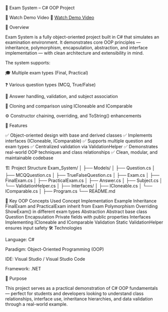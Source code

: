 🧠 Exam System – C# OOP Project

🎥 Watch Demo Video
🎥 [Watch Demo Video](https://drive.google.com/drive/folders/15d9nQMW3lHCYYhv8JGl3CcqFGJb3yRQC?usp=sharing)

📘 Overview

Exam System is a fully object-oriented project built in C# that simulates an examination environment.
It demonstrates core OOP principles — inheritance, polymorphism, encapsulation, abstraction, and interface implementation — with clean architecture and extensibility in mind.

The system supports:

🎓 Multiple exam types (Final, Practical)

❓ Various question types (MCQ, True/False)

🧾 Answer handling, validation, and subject association

🧬 Cloning and comparison using ICloneable and IComparable

⚙️ Constructor chaining, overriding, and ToString() enhancements

🚀 Features

✅ Object-oriented design with base and derived classes
✅ Implements interfaces (ICloneable, IComparable)
✅ Supports multiple question and exam types
✅ Centralized validation via ValidationHelper
✅ Demonstrates real-world OOP techniques and class relationships
✅ Clean, modular, and maintainable codebase

🏗️ Project Structure
Exam_System/
│
├── Models/
│   ├── Question.cs
│   ├── MCQQuestion.cs
│   ├── TrueFalseQuestion.cs
│   ├── Exam.cs
│   ├── FinalExam.cs
│   ├── PracticalExam.cs
│   ├── Answer.cs
│   ├── Subject.cs
│   └── ValidationHelper.cs
│
├── Interfaces/
│   ├── ICloneable.cs
│   └── IComparable.cs
│
├── Program.cs
└── README.md

🧩 Key OOP Concepts Used
Concept	Implementation Example
Inheritance	FinalExam and PracticalExam inherit from Exam
Polymorphism	Overriding ShowExam() in different exam types
Abstraction	Abstract base class Question
Encapsulation	Private fields with public properties
Interfaces	Implementing ICloneable and IComparable
Validation	Static ValidationHelper ensures input safety
🛠️ Technologies

Language: C#

Paradigm: Object-Oriented Programming (OOP)

IDE: Visual Studio / Visual Studio Code

Framework: .NET

🎯 Purpose

This project serves as a practical demonstration of C# OOP fundamentals — perfect for students and developers looking to understand class relationships, interface use, inheritance hierarchies, and data validation through a real-world example.
